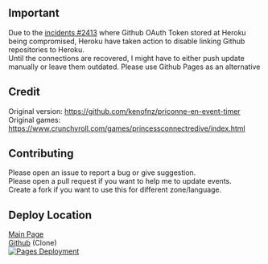 ## **Important**
Due to the [incidents #2413](https://status.heroku.com/incidents/2413) where Github OAuth Token stored at Heroku being compromised, Heroku have taken action to disable linking Github repositories to Heroku.<br>
Until the connections are recovered, I might have to either push update manually or leave them outdated.
Please use Github Pages as an alternative


## Credit
Original version: https://github.com/kenofnz/priconne-en-event-timer<br>
Original games: https://www.crunchyroll.com/games/princessconnectredive/index.html

## Contributing
Please open an issue to report a bug or give suggestion.<br>
Please open a pull request if you want to help me to update events.<br>
Create a fork if you want to use this for different zone/language.

## Deploy Location
[Main Page](https://priconne-event.herokuapp.com)<br>
[Github](https://trunghieumickey.github.io/priconne-en-event-timer) (Clone)<br>
[![Pages Deployment](https://github.com/trunghieumickey/priconne-en-event-timer/actions/workflows/pages/pages-build-deployment/badge.svg)](https://github.com/trunghieumickey/priconne-en-event-timer/actions/workflows/pages/pages-build-deployment)
